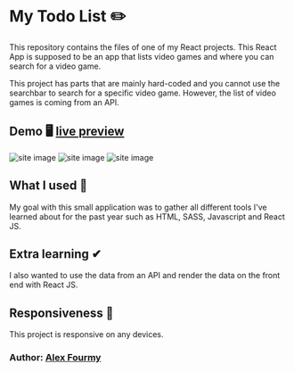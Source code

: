 # My Todo List ✏️

This repository contains the files of one of my React projects. This React App is supposed to be an app that lists video games and where you can search for a video game.

This project has parts that are mainly hard-coded and you cannot use the searchbar to search for a specific video game. However, the list of video games is coming from an API.


## Demo 🖥 [live preview](https://my-todolist-mern.herokuapp.com/)

![site image](https://i.imgur.com/1BVOjXr.jpg)
![site image](https://i.imgur.com/Vh8yqD3.jpg)
![site image](https://i.imgur.com/9SDsEAX.jpg)

## What I used 🔨
My goal with this small application was to gather all different tools I've learned about for the past year such as HTML, SASS, Javascript and React JS.

## Extra learning ✔
I also wanted to use the data from an API and render the data on the front end with React JS.

## Responsiveness 📱
This project is responsive on any devices.

### Author: [Alex Fourmy](https://www.linkedin.com/in/alex-fourmy/)
